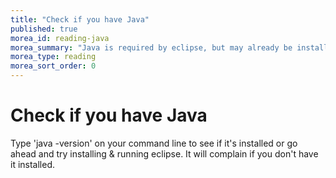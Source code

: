 ```yaml
---
title: "Check if you have Java"
published: true
morea_id: reading-java
morea_summary: "Java is required by eclipse, but may already be installed on your system (e.g., as part of Mac OS X)."
morea_type: reading
morea_sort_order: 0
---
```

# Check if you have Java

Type 'java -version' on your command line to see if it's installed or go ahead and try installing & running eclipse. It will complain if you don't have it installed.